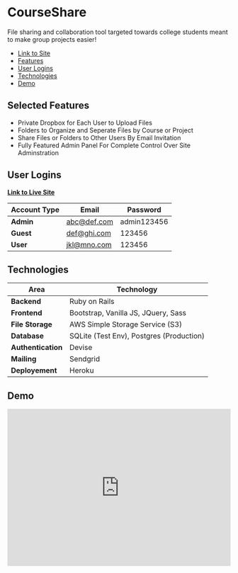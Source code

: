 # CourseShare 
File sharing and collaboration tool targeted towards college students meant to make group projects easier!

* [Link to Site](https://young-fjord-81368.herokuapp.com/) 
* [Features](#selected-features)
* [User Logins](#user-logins)
* [Technologies](#technologies)
* [Demo](#demo)

## Selected Features
* Private Dropbox for Each User to Upload Files
* Folders to Organize and Seperate Files by Course or Project
* Share Files or Folders to Other Users By Email Invitation
* Fully Featured Admin Panel For Complete Control Over Site Adminstration


## User Logins

**[Link to Live Site](https://young-fjord-81368.herokuapp.com/)**

Account Type | Email | Password
--- | --- | ---
**Admin** | abc@def.com | admin123456
**Guest** |  def@ghi.com | 123456
**User** |  jkl@mno.com | 123456

## Technologies

Area | Technology 
--- | --- 
**Backend** | Ruby on Rails
**Frontend** |  Bootstrap, Vanilla JS, JQuery, Sass
**File Storage** | AWS Simple Storage Service (S3)
**Database** |  SQLite (Test Env), Postgres (Production)
**Authentication** | Devise
**Mailing** | Sendgrid
**Deployement** |  Heroku

## Demo
<div style="width:100%;height:0px;position:relative;padding-bottom:70.381%;"><iframe src="https://streamable.com/e/fwo332?loop=0" frameborder="0" width="100%" height="100%" allowfullscreen style="width:100%;height:100%;position:absolute;left:0px;top:0px;overflow:hidden;"></iframe></div>
